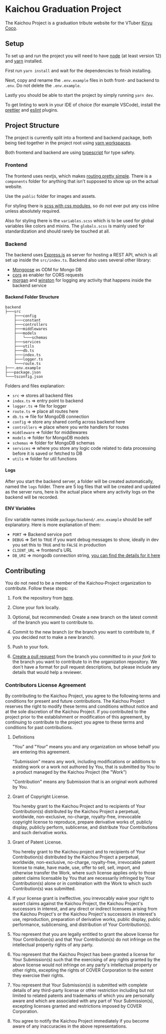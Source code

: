 # Kaichou Graduation Project

The Kaichou Project is a graduation tribute website for the VTuber [Kiryu Coco](https://www.youtube.com/channel/UCS9uQI-jC3DE0L4IpXyvr6w).

## Setup

To set up and run the project you will need to have [node](https://nodejs.org/en/) (at least version 12) and [yarn](https://yarnpkg.com/) installed.

First run `yarn install` and wait for the dependencies to finish installing.

Next, copy and rename the `.env.example` files in both front- and backend to `.env`. Do not delete the `.env.example`.

Lastly you should be able to start the project by simply running `yarn dev`.

To get linting to work in your IDE of choice (for example VSCode), install the [prettier](https://marketplace.visualstudio.com/items?itemName=esbenp.prettier-vscode) and [eslint](https://marketplace.visualstudio.com/items?itemName=dbaeumer.vscode-eslint) plugins.

## Project Structure

The project is currently split into a frontend and backend package, both being tied together in the project root using [yarn workspaces](https://classic.yarnpkg.com/en/docs/workspaces/).

Both frontend and backend are using [typescript](https://www.typescriptlang.org/docs/) for type safety.

### Frontend

The frontend uses nextjs, which makes [routing pretty simple](https://nextjs.org/docs/routing/introduction). There is a `components` folder for anything that isn't supposed to show up on the actual website.

Use the `public` folder for images and assets.

For styling there is [scss with css modules](https://nextjs.org/docs/basic-features/built-in-css-support), so do not ever put any css inline unless absolutely required.

Also for styling there is the `variables.scss` which is to be used for global variables like colors and mixins.
The `globals.scss` is mainly used for standardization and should rarely be touched at all.

### Backend

The backend uses [Express.js](https://expressjs.com/) as server for hosting a REST API, which is all set up inside the `src/index.ts`.
Backend also uses several other library:

- [Mongoose](https://expressjs.com/) as ODM for Mongo DB
- [cors](https://www.npmjs.com/package/cors) as enabler for CORS requests
- [morgan](https://www.npmjs.com/package/morgan) and [winston](https://www.npmjs.com/package/winston) for logging any activity that happens inside the backend service

#### Backend Folder Structure

```
backend
├───src
    ├───config
    ├───constant
    ├───controllers
    ├───middlewares
    ├───models
    │   └───schemas
    ├───services
    ├───utils
    ├───db.ts
    ├───index.ts
    ├───logger.ts
    └───route.ts
├───.env.example
├───package.json
└───tsconfig.json
```

Folders and files explanation:

- `src` => stores all backend files
- `index.ts` => entry point to backend
- `logger.ts` => file for logger
- `route.ts` => place all routes here
- `db.ts` => file for MongoDB connection
- `config` => store any shared config across backend here
- `controllers` => place where you write handlers for routes
- `middleware` => folder for middlewares
- `models` => folder for MongoDB models
- `schemas` => folder for MongoDB schemas
- `services` => where you store any logic code related to data processing before it is saved or fetched to DB
- `utils` => folder for util functions

#### Logs

After you start the backend server, a folder will be created automatically, named the `logs` folder. There are 5 log files that will be created and updated as the server runs, here is the actual place where any activity logs on the backend will be recorded.

#### ENV Variables

Env variable names inside `package/backend/.env.example` should be self explanatory. Here is more explanation of them:

- `PORT` => Backend service port
- `DEBUG` => Set to `TRUE` if you want debug messages to show, ideally in dev you set this to `TRUE` and to `FALSE` in production
- `CLIENT_URL` => frontend's URL
- `DB_URI` => mongodb connection string, [you can find the details for it here](https://docs.mongodb.com/manual/reference/connection-string/)

## Contributing

You do not need to be a member of the Kaichou-Project organization to contribute. Follow these steps:

1. Fork the repository from [here](https://github.com/Kaichou-Project/kaichou-graduation).

2. Clone your fork locally.

3. Optional, but recommended: Create a new branch on the latest commit of the branch you want to contribute to.

4. Commit to the new branch (or the branch you want to contribute to, if you decided not to make a new branch).

5. Push to your fork.

6. [Create a pull request](https://github.com/Kaichou-Project/kaichou-graduation/pulls) from the branch you committed to _in your fork_ to the branch you want to contribute to in the organization repository. We don't have a format for pull request descriptions, but please include any details that would help a reviewer.

### Contributors License Agreement

By contributing to the Kaichou Project, you agree to the following terms and conditions for present and future contributions. The Kaichou Project reserves the right to modify these terms and conditions without notice and at the sole discretion of the Kaichou Project. If you contributed to the project prior to the establishment or modification of this agreement, by continuing to contribute to the project you agree to these terms and conditions for past contributions.

1. Definitions

   "You" and "Your" means you and any organization on whose behalf you are entering this agreement.

   "Submission" means any work, including modifications or additions to existing work or a work not authored by You, that is submitted by You to a product managed by the Kaichou Project (the "Work")

   "Contribution" means any Submission that is an original work authored by You.

2. Grant of Copyright License.

   You hereby grant to the Kaichou Project and to recipients of Your Contribution(s) distributed by the Kaichou Project a perpetual, worldwide, non-exclusive, no-charge, royalty-free, irrevocable copyright license to reproduce, prepare derivative works of, publicly display, publicly perform, sublicense, and distribute Your Contributions and such derivative works.

3. Grant of Patent License.

   You hereby grant to the Kaichou project and to recipients of Your Contribution(s) distributed by the Kaichou Project a perpetual, worldwide, non-exclusive, no-charge, royalty-free, irrevocable patent license to make, have made, use, offer to sell, sell, import, and otherwise transfer the Work, where such license applies only to those patent claims licensable by You that are necessarily infringed by Your Contribution(s) alone or in combination with the Work to which such Contribution(s) was submitted.

4. If your license grant is ineffective, you irrevocably waive your right to assert claims against the Kaichou Project, the Kaichou Project's successors in interest, and any direct or indirect licensees arising from the Kaichou Project's or the Kaichou Project's successors in interest's use, reproduction, preparation of derivative works, public display, public performance, sublicensing, and distribution of Your Contribution(s).

5. You represent that you are legally entitled to grant the above license for Your Contribution(s) and that Your Contribution(s) do not infringe on the intellectual property rights of any party.

6. You represent that the Kaichou Project has been granted a license for Your Submission(s) such that the exercising of any rights granted by the above license would not infringe on any party's intellectual property or other rights, excepting the rights of COVER Corporation to the extent they exercise their rights.

7. You represent that Your Submission(s) is submitted with complete details of any third-party license or other restriction including but not limited to related patents and trademarks of which you are personally aware and which are associated with any part of Your Submission(s), excepting licenses granted and restrictions imposed by COVER Corporation.

8. You agree to notify the Kaichou Project immediately if you become aware of any inaccuracies in the above representations.
